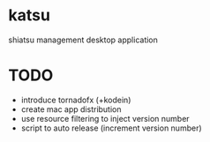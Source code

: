 # katsu
shiatsu management desktop application

# TODO

* introduce tornadofx (+kodein)
* create mac app distribution
* use resource filtering to inject version number
* script to auto release (increment version number)